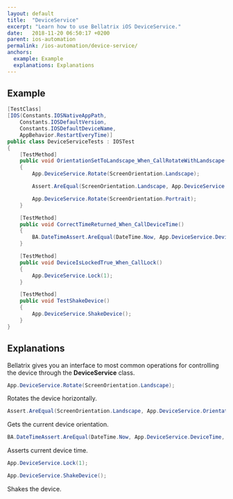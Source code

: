 ```yaml
---
layout: default
title:  "DeviceService"
excerpt: "Learn how to use Bellatrix iOS DeviceService."
date:   2018-11-20 06:50:17 +0200
parent: ios-automation
permalink: /ios-automation/device-service/
anchors:
  example: Example
  explanations: Explanations
---
```

Example
-------
```csharp
[TestClass]
[IOS(Constants.IOSNativeAppPath,
    Constants.IOSDefaultVersion,
    Constants.IOSDefaultDeviceName,
    AppBehavior.RestartEveryTime)]
public class DeviceServiceTests : IOSTest
{
    [TestMethod]
    public void OrientationSetToLandscape_When_CallRotateWithLandscape()
    {
        App.DeviceService.Rotate(ScreenOrientation.Landscape);

        Assert.AreEqual(ScreenOrientation.Landscape, App.DeviceService.Orientation);

        App.DeviceService.Rotate(ScreenOrientation.Portrait);
    }

    [TestMethod]
    public void CorrectTimeReturned_When_CallDeviceTime()
    {
        BA.DateTimeAssert.AreEqual(DateTime.Now, App.DeviceService.DeviceTime, BA.DateTimeDeltaType.Minutes, 5);
    }

    [TestMethod]
    public void DeviceIsLockedTrue_When_CallLock()
    {
        App.DeviceService.Lock(1);
    }

    [TestMethod]
    public void TestShakeDevice()
    {
        App.DeviceService.ShakeDevice();
    }
}
```

Explanations
------------
Bellatrix gives you an interface to most common operations for controlling the device through the **DeviceService** class.
```csharp
App.DeviceService.Rotate(ScreenOrientation.Landscape);
```
Rotates the device horizontally.
```csharp
Assert.AreEqual(ScreenOrientation.Landscape, App.DeviceService.Orientation);
```
Gets the current device orientation.
```csharp
BA.DateTimeAssert.AreEqual(DateTime.Now, App.DeviceService.DeviceTime, BA.DateTimeDeltaType.Minutes, 5);
```
Asserts current device time.
```csharp
App.DeviceService.Lock(1);
```
```csharp
App.DeviceService.ShakeDevice();
```
Shakes the device.